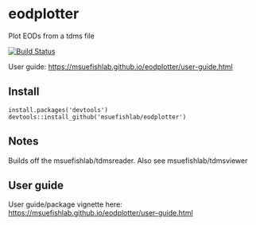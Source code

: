 # eodplotter

Plot EODs from a tdms file

[![Build Status](https://travis-ci.org/msuefishlab/eodplotter.svg?branch=master)](https://travis-ci.org/msuefishlab/eodplotter)


User guide: https://msuefishlab.github.io/eodplotter/user-guide.html


## Install

    install.packages('devtools')
    devtools::install_github('msuefishlab/eodplotter')

## Notes

Builds off the msuefishlab/tdmsreader. Also see msuefishlab/tdmsviewer


## User guide

User guide/package vignette here: https://msuefishlab.github.io/eodplotter/user-guide.html
